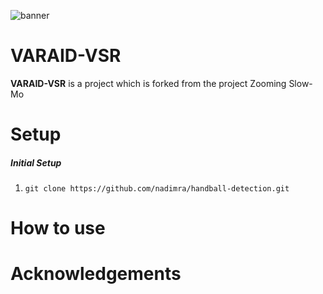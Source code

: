 ![banner](https://user-images.githubusercontent.com/36157933/181859177-075478bd-e97d-4be9-a65c-1afdfee0bf2f.png)

# VARAID-VSR
**VARAID-VSR** is a project which is forked from the project Zooming Slow-Mo 

# Setup
##### Initial Setup
1. `git clone https://github.com/nadimra/handball-detection.git` 

# How to use

# Acknowledgements


